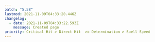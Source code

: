 ```yaml
---
patch: "5.58"
lastmod: 2021-11-09T04:33:20.446Z
changelog:
  - date: 2021-11-09T04:33:22.593Z
    message: Created page
priority: Critical Hit > Direct Hit  >= Determination > Spell Speed
---
```

